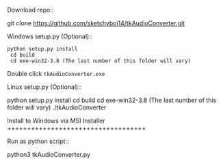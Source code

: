 Download repo::

  git clone https://github.com/sketchyboi14/tkAudioConverter.git
  
Windows setup.py (Optional)::
```
python setup.py install
 cd build
 cd exe-win32-3.8 (The last number of this folder will vary)
```
Double click ``tkAudioConverter.exe``

Linux setup.py (Optional)::

  python setup.py install
  cd build 
  cd exe-win32-3.8 (The last number of this folder will vary)
  ./tkAudioConverter

Install to Windows via MSI Installer
+++++++++++++++++++++++++++++++++++


Run as python script::

  python3 tkAudioConverter.py
